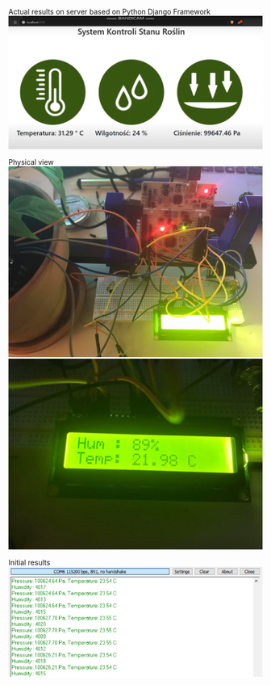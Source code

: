 
Actual results on server based on Python Django Framework
![Alt text](8C8483DC-1CC8-42A3-97BF-6D6CB73524DF.jpeg?raw=true "Server results")

Physical view
![Alt text](physical.jpg?raw=true "Layer")
![Alt text](lcd_output.jpg?raw=true "LCD Output")


Initial results
![Alt text](Pierwsza_wersja_temp_humidity.png?raw=true "First output")
